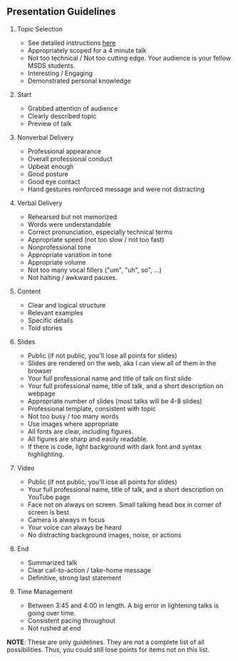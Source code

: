 Presentation Guidelines
-----

1. Topic Selection
    - See detailed instructions [here](https://github.com/brianspiering/communication_course/tree/master/7_presenting)
    - Appropriately scoped for a 4 minute talk
    - Not too technical / Not too cutting edge. Your audience is your fellow MSDS students.
    - Interesting / Engaging
    - Demonstrated personal knowledge
    
2. Start
    - Grabbed attention of audience
    - Clearly described topic
    - Preview of talk 

3. Nonverbal Delivery
    - Professional appearance
    - Overall professional conduct 
    - Upbeat enough
    - Good posture
    - Good eye contact 
    - Hand gestures reinforced message and were not distracting

4. Verbal Delivery
    - Rehearsed but not memorized 
    - Words were understandable 
    - Correct pronunciation, especially technical terms
    - Appropriate speed (not too slow / not too fast)
    - Nonprofessional tone
    - Appropriate variation in tone
    - Appropriate volume
    - Not too many vocal fillers ("um", "uh", so", …)
    - Not halting / awkward pauses.
    
5. Content 
    - Clear and logical structure
    - Relevant examples
    - Specific details
    - Told stories

6. Slides 
    - Public (if not public, you'll lose all points for slides)
    - Slides are rendered on the web, aka I can view all of them in the browser
    - Your full professional name and title of talk on first slide
    - Your full professional name, title of talk, and a short description on webpage
    - Appropriate number of slides (most talks will be 4-8 slides) 
    - Professional template, consistent with topic
    - Not too busy / too many words
    - Use images where appropriate
    - All fonts are clear, including figures.
    - All figures are sharp and easily readable.
    - If there is code, light background with dark font and syntax highlighting.
    
7. Video
    - Public (if not public, you'll lose all points for slides)
    - Your full professional name, title of talk, and a short description on YouTube page
    - Face not on always on screen. Small talking head box in corner of screen is best.
    - Camera is always in focus
    - Your voice can always be heard
    - No distracting background images, noise, or actions

2. End
    - Summarized talk
    - Clear call-to-action / take-home message
    - Definitive, strong last statement
    
8. Time Management
    - Between 3:45 and 4:00 in length. A big error in lightening talks is going over time.
    - Consistent pacing throughout
    - Not rushed at end

__NOTE__: These are only guidelines. They are not a complete list of all possibilities. Thus, you could still lose points for items not on this list.